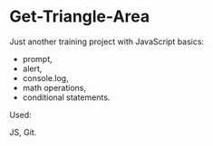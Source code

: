 # Get-Triangle-Area

Just another training project with JavaScript basics:

- prompt,
- alert,
- console.log,
- math operations,
- conditional statements.

Used:

JS,
Git.
